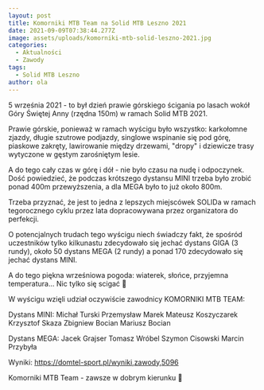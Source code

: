 ```yaml
---
layout: post
title: Komorniki MTB Team na Solid MTB Leszno 2021
date: 2021-09-09T07:38:44.277Z
image: assets/uploads/komorniki-mtb-solid-leszno-2021.jpg
categories:
  - Aktualności
  - Zawody
tags:
  - Solid MTB Leszno
author: ola
---
```

5 września 2021 - to był dzień prawie górskiego ścigania po lasach wokół Góry Świętej Anny (rzędna 150m) w ramach Solid MTB 2021.
<!--break-->

Prawie górskie, ponieważ w ramach wyścigu było wszystko: karkołomne zjazdy, długie szutrowe podjazdy, singlowe wspinanie się pod górę, piaskowe zakręty, lawirowanie między drzewami, "dropy" i dziewicze trasy wytyczone w gęstym zarośniętym lesie.

A do tego cały czas w górę i dół - nie było czasu na nudę i odpoczynek. Dość powiedzieć, że podczas krótszego dystansu MINI trzeba było zrobić ponad 400m przewyższenia, a dla MEGA było to już około 800m.

Trzeba przyznać, że jest to jedna z lepszych miejscówek SOLIDa w ramach tegorocznego cyklu przez lata dopracowywana przez organizatora do perfekcji.

O potencjalnych trudach tego wyścigu niech świadczy fakt, że spośród uczestników tylko kilkunastu zdecydowało się jechać dystans GIGA (3 rundy), około 50 dystans MEGA (2 rundy) a ponad 170 zdecydowało się jechać dystans MINI.

A do tego piękna wrześniowa pogoda: wiaterek, słońce, przyjemna temperatura... Nic tylko się scigać 🙂

W wyścigu wzięli udział oczywiście zawodnicy KOMORNIKI MTB TEAM:

Dystans MINI:
Michał Turski
Przemysław Marek
Mateusz Koszyczarek
Krzysztof Skaza
Zbigniew Bocian
Mariusz Bocian

Dystans MEGA:
Jacek Grajser
Tomasz Wróbel
Szymon Cisowski
Marcin Przybyła

Wyniki: <https://domtel-sport.pl/wyniki,zawody,5096>

Komorniki MTB Team - zawsze w dobrym kierunku 🙂